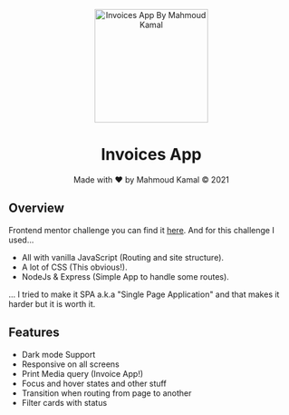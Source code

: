 <p align="center">
  <a href="https://invoices-app-v1.herokuapp.com/">
    <img src="https://invoices-app-v1.herokuapp.com/static/imgs/logo.svg" alt="Invoices App By Mahmoud Kamal" width="200" height="200">
  </a>
</p>

<h1 align="center">Invoices App</h1>

<p align="center">Made with ❤️ by Mahmoud Kamal &copy; 2021</p>

## Overview

<p>Frontend mentor challenge you can find it <a href="https://www.frontendmentor.io/challenges/invoice-app-i7KaLTQjl">here</a>. And for this challenge I used...</p>

- All with vanilla JavaScript (Routing and site structure).
- A lot of CSS (This obvious!).
- NodeJs & Express (Simple App to handle some routes).

... I tried to make it SPA a.k.a "Single Page Application" and that makes it harder but it is worth it.

## Features

- Dark mode Support
- Responsive on all screens
- Print Media query (Invoice App!)
- Focus and hover states and other stuff
- Transition when routing from page to another
- Filter cards with status
